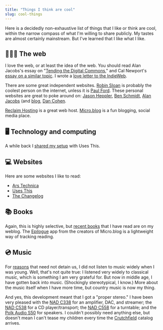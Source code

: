 ```yaml
---
title: "Things I think are cool"
slug: cool-things
---
```


Here is a decidedly non-exhaustive list of things that I like or think are cool, within the narrow compass of what I'm willing to share publicly. My tastes are almost certainly mainstream. But I've learned that I like what I like.

## 👨🏻‍💻 The web

I love the web, or at least the idea of the web. You should read Alan Jacobs's essay on "[Tending the Digital Commons](https://hedgehogreview.com/issues/the-human-and-the-digital/articles/tending-the-digital-commons)," and Cal Newport's [essay on a similar topic](https://www.newyorker.com/tech/annals-of-technology/can-indie-social-media-save-us). I wrote a [love letter to the IndieWeb](https://buttondown.email/lmullen/archive/love-letter-to-the-indieweb/). 

There are some great independent websites. [Robin Sloan](https://www.robinsloan.com/) is probably the coolest person on the internet, unless it is [Paul Ford](https://www.ftrain.com/). These personal websites are great to poke around on: [Jason Heppler](https://jasonheppler.org/), [Ben Schmidt](https://benschmidt.org/), [Alan Jacobs](https://ayjay.org/) (and [blog](https://blog.ayjay.org/), [Dan Cohen](https://dancohen.org/).

[Reclaim Hosting](https://reclaimhosting.com/) is a great web host. [Micro.blog](https://micro.blog/) is a fun blogging, social media place.

## 🖥 Technology and computing

A while back I [shared my setup](https://usesthis.com/interviews/lincoln.mullen/) with Uses This. 

## 💻 Websites

Here are some websites I like to read:

- [Ars Technica](https://arstechnica.com/)
- [Uses This](https://usesthis.com/)
- [The Changelog](https://changelog.com/)

## 📚 Books

Again, this is highly selective, but [recent books](https://weblog.lincolnmullen.com/reading/) that I have read are on my weblog. The [Epilogue](https://epilogue.micro.blog/) app from the creators of Micro.blog is a lightweight way of tracking reading.

## 💿 Music

For [reasons](https://www.hup.harvard.edu/catalog.php?isbn=9780674980846) that need not detain us, I did not listen to music widely when I was young. Well, that's not quite true: I listened very widely to classical music, which is something I am very grateful for. But now in middle age, I have gotten back into music. (Shockingly stereotypical, I know.) More about the music itself when I have more time, but country music is now my thing.

And yes, this development meant that I got a "proper stereo." I have been very pleased with the [NAD C338](https://nadelectronics.com/product/c-338-classic-digital-dac-amplifier/) for an amplifier, DAC, and streamer; the [NAD C538](https://nadelectronics.com/product/c-538-compact-disc-player/) for a CD player/transport; the [NAD C558](https://www.polkaudio.com/en-us/product/floor-standing-towers/s50) for a turntable; and the [Polk Audio S50](https://www.polkaudio.com/en-us/product/floor-standing-towers/s50) for speakers. I couldn't possibly need anything else, but doesn't mean I can't tease my children every time the [Crutchfield](https://www.crutchfield.com) catalog arrives.

